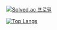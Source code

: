 [![Solved.ac
프로필](http://mazassumnida.wtf/api/v2/generate_badge?boj=fabiano7)](https://solved.ac/fabiano7)

[![Top Langs](https://github-readme-stats.vercel.app/api/top-langs/?username=fabiano77&langs_count=5&layout=compact)](https://github.com/anuraghazra/github-readme-stats)


<!--
**fabiano77/fabiano77** is a ✨ _special_ ✨ repository because its `README.md` (this file) appears on your GitHub profile.

Here are some ideas to get you started:

- 🔭 I’m currently working on ...
- 🌱 I’m currently learning ...
- 👯 I’m looking to collaborate on ...
- 🤔 I’m looking for help with ...
- 💬 Ask me about ...
- 📫 How to reach me: ...
- 😄 Pronouns: ...
- ⚡ Fun fact: ...
-->
